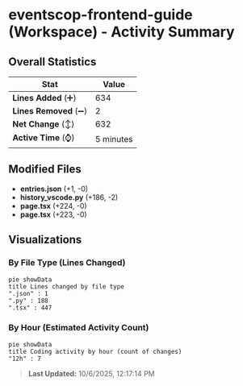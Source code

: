 # eventscop-frontend-guide (Workspace) - Activity Summary 

## Overall Statistics

| Stat                   | Value                                                             |
| ---------------------- | ----------------------------------------------------------------- |
| **Lines Added** (➕)   | 634                                          |
| **Lines Removed** (➖) | 2                                        |
| **Net Change** (↕)    | 632                |
| **Active Time** (⌚)   | 5 minutes |


## Modified Files
- **entries.json** (+1, -0)
- **history_vscode.py** (+186, -2)
- **page.tsx** (+224, -0)
- **page.tsx** (+223, -0)

## Visualizations

### By File Type (Lines Changed)

```mermaid
pie showData
title Lines changed by file type
".json" : 1
".py" : 188
".tsx" : 447
```

### By Hour (Estimated Activity Count)

```mermaid
pie showData
title Coding activity by hour (count of changes)
"12h" : 7
```


> **Last Updated:** 10/6/2025, 12:17:14 PM
